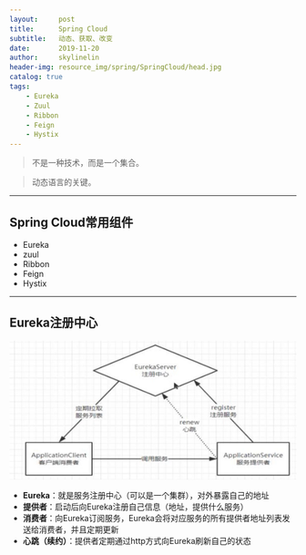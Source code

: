 ```yaml
---
layout:     post
title:      Spring Cloud
subtitle:   动态、获取、改变
date:       2019-11-20
author:     skylinelin
header-img: resource_img/spring/SpringCloud/head.jpg
catalog: true
tags:
    - Eureka
    - Zuul
    - Ribbon
    - Feign
    - Hystix
---
```


> 不是一种技术，而是一个集合。

> 动态语言的关键。

---

## Spring Cloud常用组件

- Eureka
- zuul
- Ribbon
- Feign
- Hystix

---

## Eureka注册中心

![](/resource_img/spring/SpringCloud/Eurekayl.png)



- **Eureka**：就是服务注册中心（可以是一个集群），对外暴露自己的地址
- **提供者**：启动后向Eureka注册自己信息（地址，提供什么服务）
- **消费者**：向Eureka订阅服务，Eureka会将对应服务的所有提供者地址列表发送给消费者，并且定期更新
- **心跳（续约）**：提供者定期通过http方式向Eureka刷新自己的状态